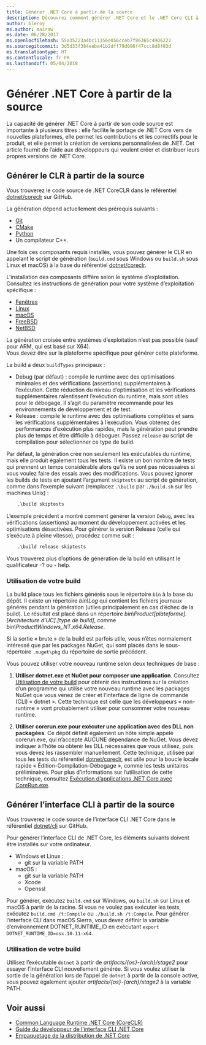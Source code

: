 ```yaml
---
title: Générer .NET Core à partir de la source
description: Découvrez comment générer .NET Core et le .NET Core CLI à partir du code source.
author: bleroy
ms.author: mairaw
ms.date: 06/28/2017
ms.openlocfilehash: 55a35223a4bc11156e056cceb7f86365c4906222
ms.sourcegitcommit: 3d5d33f384eeba41b2dff79d096f47ccc8d8f03d
ms.translationtype: HT
ms.contentlocale: fr-FR
ms.lasthandoff: 05/04/2018
---
```

# <a name="build-net-core-from-source"></a>Générer .NET Core à partir de la source

La capacité de générer .NET Core à partir de son code source est importante à plusieurs titres : elle facilite le portage de .NET Core vers de nouvelles plateformes, elle permet les contributions et les correctifs pour le produit, et elle permet la création de versions personnalisées de .NET.
Cet article fournit de l’aide aux développeurs qui veulent créer et distribuer leurs propres versions de .NET Core.

## <a name="build-the-clr-from-source"></a>Générer le CLR à partir de la source

Vous trouverez le code source de .NET CoreCLR dans le référentiel [dotnet/coreclr](https://github.com/dotnet/coreclr/) sur GitHub.

La génération dépend actuellement des prérequis suivants :
* [Git](https://git-scm.com/)
* [CMake](https://cmake.org/)
* [Python](https://www.python.org/)
* Un compilateur C++.

Une fois ces composants requis installés, vous pouvez générer le CLR en appelant le script de génération (`build.cmd` sous Windows ou `build.sh` sous Linux et macOS) à la base du référentiel [dotnet/coreclr](https://github.com/dotnet/coreclr/).

L’installation des composants diffère selon le système d’exploitation. Consultez les instructions de génération pour votre système d’exploitation spécifique :

 * [Fenêtres](https://github.com/dotnet/coreclr/blob/master/Documentation/building/windows-instructions.md)
 * [Linux](https://github.com/dotnet/coreclr/blob/master/Documentation/building/linux-instructions.md)
 * [macOS](https://github.com/dotnet/coreclr/blob/master/Documentation/building/osx-instructions.md)
 * [FreeBSD](https://github.com/dotnet/coreclr/blob/master/Documentation/building/freebsd-instructions.md) 
 * [NetBSD](https://github.com/dotnet/coreclr/blob/master/Documentation/building/netbsd-instructions.md)

La génération croisée entre systèmes d’exploitation n’est pas possible (sauf pour ARM, qui est basé sur X64).  
Vous devez être sur la plateforme spécifique pour générer cette plateforme.  

La build a deux `buildTypes` principaux :

 * Debug (par défaut) : compile le runtime avec des optimisations minimales et des vérifications (assertions) supplémentaires à l’exécution. Cette réduction du niveau d’optimisation et les vérifications supplémentaires ralentissent l’exécution du runtime, mais sont utiles pour le débogage. Il s’agit du paramètre recommandé pour les environnements de développement et de test.
 * Release : compile le runtime avec des optimisations complètes et sans les vérifications supplémentaires à l’exécution. Vous obtenez des performances d’exécution plus rapides, mais la génération peut prendre plus de temps et être difficile à déboguer. Passez `release` au script de compilation pour sélectionner ce type de build.

Par défaut, la génération crée non seulement les exécutables du runtime, mais elle produit également tous les tests.
Il existe un bon nombre de tests qui prennent un temps considérable alors qu’ils ne sont pas nécessaires si vous voulez faire des essais avec des modifications.
Vous pouvez ignorer les builds de tests en ajoutant l’argument `skiptests` au script de génération, comme dans l’exemple suivant (remplacez `.\build` par `./build.sh` sur les machines Unix) :

```bat
    .\build skiptests 
```

L’exemple précédent a montré comment générer la version `Debug`, avec les vérifications (assertions) au moment du développement activées et les optimisations désactivées. Pour générer la version Release (celle qui s’exécute à pleine vitesse), procédez comme suit :

```bat 
    .\build release skiptests
```

Vous trouverez plus d’options de génération de la build en utilisant le qualificateur -? ou - help.   

### <a name="using-your-build"></a>Utilisation de votre build

La build place tous les fichiers générés sous le répertoire `bin` à la base du dépôt.
Il existe un répertoire *bin\Log* qui contient les fichiers journaux générés pendant la génération (utiles principalement en cas d’échec de la build).
Le résultat est placé dans un répertoire *bin\Product\[plateforme].[Architecture d’UC].[type de build]*, comme *bin\Product\Windows_NT.x64.Release*.

Si la sortie « brute » de la build est parfois utile, vous n’êtes normalement intéressé que par les packages NuGet, qui sont placés dans le sous-répertoire `.nuget\pkg` du répertoire de sortie précédent.

Vous pouvez utiliser votre nouveau runtime selon deux techniques de base :

 1. **Utiliser dotnet.exe et NuGet pour composer une application**.
    Consultez [Utilisation de votre build](https://github.com/dotnet/coreclr/blob/master/Documentation/workflow/UsingYourBuild.md) pour obtenir des instructions sur la création d’un programme qui utilise votre nouveau runtime avec les packages NuGet que vous venez de créer et l’interface de ligne de commande (CLI) « dotnet ». Cette technique est celle que les développeurs « non-runtime » vont probablement utiliser pour consommer votre nouveau runtime.    

 2. **Utiliser corerun.exe pour exécuter une application avec des DLL non packagées**.
    Ce dépôt définit également un hôte simple appelé corerun.exe, qui n’accepte AUCUNE dépendance de NuGet.
    Vous devez indiquer à l’hôte où obtenir les DLL nécessaires que vous utilisez, puis vous devez les rassembler manuellement.
    Cette technique, utilisée par tous les tests du référentiel [dotnet/coreclr](https://github.com/dotnet/coreclr), est utile pour la boucle locale rapide « Édition-Compilation-Débogage », comme les tests unitaires préliminaires.
    Pour plus d’informations sur l’utilisation de cette technique, consultez [Exécution d’applications .NET Core avec CoreRun.exe](https://github.com/dotnet/coreclr/blob/master/Documentation/workflow/UsingCoreRun.md).

## <a name="build-the-cli-from-source"></a>Générer l’interface CLI à partir de la source

Vous trouverez le code source de l’interface CLI .NET Core dans le référentiel [dotnet/cli](https://github.com/dotnet/cli/) sur GitHub.

Pour générer l’interface CLI de .NET Core, les éléments suivants doivent être installés sur votre ordinateur.

* Windows et Linux :
    - git sur la variable PATH
* macOS :
    - git sur la variable PATH
    - Xcode
    - Openssl

Pour générer, exécutez `build.cmd` sur Windows, ou `build.sh` sur Linux et macOS à partir de la racine. Si vous ne voulez pas exécuter les tests, exécutez `build.cmd /t:Compile` ou `./build.sh /t:Compile`. Pour générer l’interface CLI dans macOS Sierra, vous devez définir la variable d’environnement DOTNET_RUNTIME_ID en exécutant `export DOTNET_RUNTIME_ID=osx.10.11-x64`.

### <a name="using-your-build"></a>Utilisation de votre build

Utilisez l’exécutable `dotnet` à partir de *artifacts/{os}-{arch}/stage2* pour essayer l’interface CLI nouvellement générée. Si vous voulez utiliser la sortie de la génération lors de l’appel de `dotnet` à partir de la console active, vous pouvez également ajouter *artifacts/{os}-{arch}/stage2* à la variable PATH.

## <a name="see-also"></a>Voir aussi

* [Common Language Runtime .NET Core (CoreCLR)](https://github.com/dotnet/coreclr/blob/master/README.md)
* [Guide du développeur de l’interface CLI .NET Core](https://github.com/dotnet/cli/blob/master/Documentation/project-docs/developer-guide.md)
* [Empaquetage de la distribution de .NET Core](./distribution-packaging.md)
